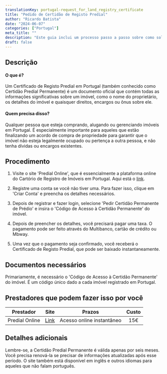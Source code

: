 ```yaml
---
translationKey: portugal-request_for_land_registry_certificate
title: "Pedido de Certidão de Registo Predial"
author: "Ricardo Batista"
date: "2024-06-07"
categories: ["Portugal"]
meta_title: ""
description: "Este guia inclui um processo passo a passo sobre como solicitar uma Certidão de Registo Predial em Portugal."
draft: false
---
```


## Descrição

#### O que é?
Um Certificado de Registo Predial em Portugal (também conhecido como Certidão Predial Permanente) é um documento oficial que contém todas as informações significativas sobre um imóvel, como o nome do proprietário, os detalhes do imóvel e quaisquer direitos, encargos ou ônus sobre ele.

#### Quem precisa disso?
Qualquer pessoa que esteja comprando, alugando ou gerenciando imóveis em Portugal. É especialmente importante para aqueles que estão finalizando um acordo de compra de propriedade para garantir que o imóvel não esteja legalmente ocupado ou pertença a outra pessoa, e não tenha dívidas ou encargos existentes.

## Procedimento

1. Visite o site 'Predial Online', que é essencialmente a plataforma online do Cartório de Registro de Imóveis em Portugal. Aqui está o [link](https://www.predialonline.pt/PredialOnline/).

2. Registre uma conta se você não tiver uma. Para fazer isso, clique em 'Criar Conta' e preencha os detalhes necessários.

3. Depois de registrar e fazer login, selecione 'Pedir Certidão Permanente de Prédio' e insira o 'Código de Acesso à Certidão Permanente' do imóvel.

4. Depois de preencher os detalhes, você precisará pagar uma taxa. O pagamento pode ser feito através do Multibanco, cartão de crédito ou Mbway.

5. Uma vez que o pagamento seja confirmado, você receberá o Certificado de Registo Predial, que pode ser baixado instantaneamente.

## Documentos necessários

Primariamente, é necessário o 'Código de Acesso à Certidão Permanente' do imóvel. É um código único dado a cada imóvel registrado em Portugal.

## Prestadores que podem fazer isso por você

| Prestador       |     Site                                      |     Prazos           |       Custo             |
| --------------- | ---------------                                  |  :-------------:        | :-------------:        |
| Predial Online  |  [Link](https://www.predialonline.pt/PredialOnline/) |      Acesso online instantâneo |        15€            |

## Detalhes adicionais
Lembre-se, a Certidão Predial Permanente é válida apenas por seis meses. Você precisa renová-la se precisar de informações atualizadas após esse período.
O site também está disponível em inglês e outros idiomas para aqueles que não falam português.